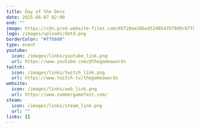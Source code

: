 ```yaml
---
title: Day of the Devs
date: 2025-06-07 02:00
end: ""
image: https://cdn.prod.website-files.com/65f20ae26ba45240543579d9/67f8a050a9b857f23b703251_day_of_devs-p-1600.webp
logo: /images/uploads/dotd.png
borderColor: "#ff6600"
type: event
youtube:
  icon: /images/links/youtube_link.png
  url: https://www.youtube.com/@thegameawards
twitch:
  icon: /images/links/twitch_link.png
  url: https://www.twitch.tv/thegameawards
website:
  icon: /images/links/web_link.png
  url: https://www.summergamefest.com/
steam:
  icon: /images/links/steam_link.png
  url: ""
links: []
---
```


